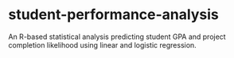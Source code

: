 # student-performance-analysis
An R-based statistical analysis predicting student GPA and project completion likelihood using linear and logistic regression.
